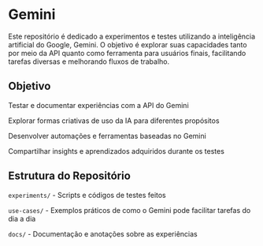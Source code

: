 # Gemini

Este repositório é dedicado a experimentos e testes utilizando a inteligência artificial do Google, Gemini. O objetivo é explorar suas capacidades tanto por meio da API quanto como ferramenta para usuários finais, facilitando tarefas diversas e melhorando fluxos de trabalho.

## Objetivo

Testar e documentar experiências com a API do Gemini

Explorar formas criativas de uso da IA para diferentes propósitos

Desenvolver automações e ferramentas baseadas no Gemini

Compartilhar insights e aprendizados adquiridos durante os testes

## Estrutura do Repositório

`experiments/` - Scripts e códigos de testes feitos

`use-cases/` - Exemplos práticos de como o Gemini pode facilitar tarefas do dia a dia

`docs/` - Documentação e anotações sobre as experiências
